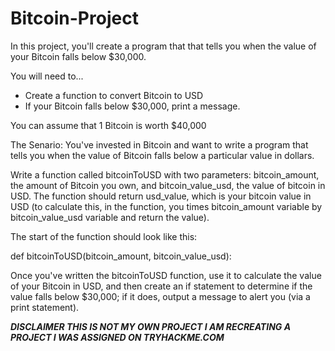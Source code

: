 # Bitcoin-Project
In this project, you'll create a program that that tells you when the value of your Bitcoin falls below $30,000.

You will need to...
- Create a function to convert Bitcoin to USD
- If your Bitcoin falls below $30,000, print a message.

You can assume that 1 Bitcoin is worth $40,000

The Senario:
You've invested in Bitcoin and want to write a program that tells you when the value of Bitcoin falls below a particular value in dollars.

Write a function called bitcoinToUSD with two parameters: bitcoin_amount, the amount of Bitcoin you own, and bitcoin_value_usd, the value of bitcoin in USD. The function should return usd_value, which is your bitcoin value in USD (to calculate this, in the function, you times bitcoin_amount variable by bitcoin_value_usd variable and return the value). 

The start of the function should look like this:

def bitcoinToUSD(bitcoin_amount, bitcoin_value_usd):

Once you've written the bitcoinToUSD function, use it to calculate the value of your Bitcoin in USD, and then create an if statement to determine if the value falls below $30,000; if it does, output a message to alert you (via a print statement).


***DISCLAIMER THIS IS NOT MY OWN PROJECT I AM RECREATING A PROJECT I WAS ASSIGNED ON TRYHACKME.COM***

